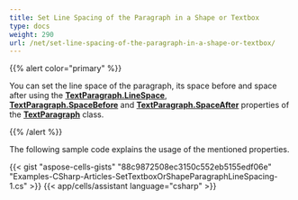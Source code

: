 ```yaml
---
title: Set Line Spacing of the Paragraph in a Shape or Textbox
type: docs
weight: 290
url: /net/set-line-spacing-of-the-paragraph-in-a-shape-or-textbox/
---
```


{{% alert color="primary" %}}

You can set the line space of the paragraph, its space before and space after using the [**TextParagraph.LineSpace**](https://reference.aspose.com/cells/net/aspose.cells.drawing.texts/textparagraph/properties/linespace), [**TextParagraph.SpaceBefore**](https://reference.aspose.com/cells/net/aspose.cells.drawing.texts/textparagraph/properties/spacebefore) and [**TextParagraph.SpaceAfter**](https://reference.aspose.com/cells/net/aspose.cells.drawing.texts/textparagraph/properties/spaceafter) properties of the [**TextParagraph**](https://reference.aspose.com/cells/net/aspose.cells.drawing.texts/textparagraph) class.

{{% /alert %}}

The following sample code explains the usage of the mentioned properties.

{{< gist "aspose-cells-gists" "88c9872508ec3150c552eb5155edf06e" "Examples-CSharp-Articles-SetTextboxOrShapeParagraphLineSpacing-1.cs" >}}
{{< app/cells/assistant language="csharp" >}}